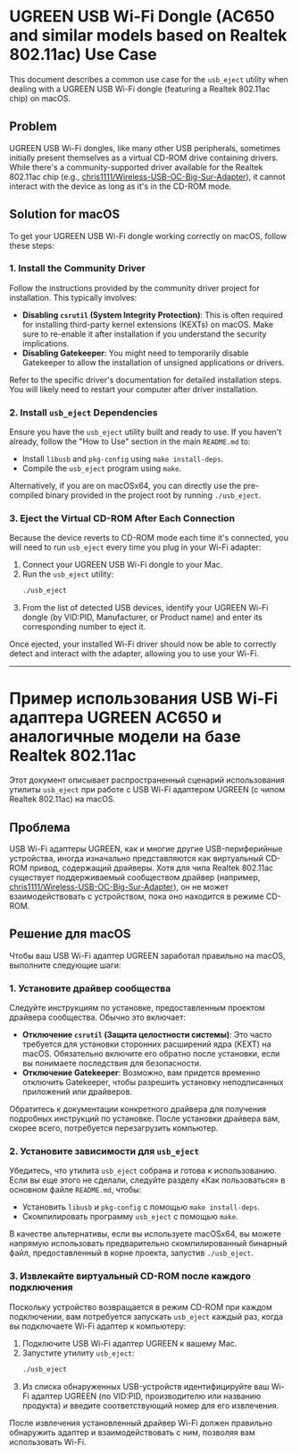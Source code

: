 # UGREEN USB Wi-Fi Dongle (AC650 and similar models based on Realtek 802.11ac) Use Case

This document describes a common use case for the `usb_eject` utility when dealing with a UGREEN USB Wi-Fi dongle (featuring a Realtek 802.11ac chip) on macOS.

## Problem

UGREEN USB Wi-Fi dongles, like many other USB peripherals, sometimes initially present themselves as a virtual CD-ROM drive containing drivers. While there's a community-supported driver available for the Realtek 802.11ac chip (e.g., [chris1111/Wireless-USB-OC-Big-Sur-Adapter](https://github.com/chris1111/Wireless-USB-OC-Big-Sur-Adapter)), it cannot interact with the device as long as it's in the CD-ROM mode.

## Solution for macOS

To get your UGREEN USB Wi-Fi dongle working correctly on macOS, follow these steps:

### 1. Install the Community Driver

Follow the instructions provided by the community driver project for installation. This typically involves:

*   **Disabling `csrutil` (System Integrity Protection)**: This is often required for installing third-party kernel extensions (KEXTs) on macOS. Make sure to re-enable it after installation if you understand the security implications.
*   **Disabling Gatekeeper**: You might need to temporarily disable Gatekeeper to allow the installation of unsigned applications or drivers.

Refer to the specific driver's documentation for detailed installation steps. You will likely need to restart your computer after driver installation.

### 2. Install `usb_eject` Dependencies

Ensure you have the `usb_eject` utility built and ready to use. If you haven't already, follow the "How to Use" section in the main `README.md` to:

*   Install `libusb` and `pkg-config` using `make install-deps`.
*   Compile the `usb_eject` program using `make`.

Alternatively, if you are on macOSx64, you can directly use the pre-compiled binary provided in the project root by running `./usb_eject`.

### 3. Eject the Virtual CD-ROM After Each Connection

Because the device reverts to CD-ROM mode each time it's connected, you will need to run `usb_eject` every time you plug in your Wi-Fi adapter:

1.  Connect your UGREEN USB Wi-Fi dongle to your Mac.
2.  Run the `usb_eject` utility:
    ```bash
    ./usb_eject
    ```
3.  From the list of detected USB devices, identify your UGREEN Wi-Fi dongle (by VID:PID, Manufacturer, or Product name) and enter its corresponding number to eject it.

Once ejected, your installed Wi-Fi driver should now be able to correctly detect and interact with the adapter, allowing you to use your Wi-Fi.

---

# Пример использования USB Wi-Fi адаптера UGREEN AC650 и аналогичные модели на базе Realtek 802.11ac

Этот документ описывает распространенный сценарий использования утилиты `usb_eject` при работе с USB Wi-Fi адаптером UGREEN (с чипом Realtek 802.11ac) на macOS.

## Проблема

USB Wi-Fi адаптеры UGREEN, как и многие другие USB-периферийные устройства, иногда изначально представляются как виртуальный CD-ROM привод, содержащий драйверы. Хотя для чипа Realtek 802.11ac существует поддерживаемый сообществом драйвер (например, [chris1111/Wireless-USB-OC-Big-Sur-Adapter](https://github.com/chris1111/Wireless-USB-OC-Big-Sur-Adapter)), он не может взаимодействовать с устройством, пока оно находится в режиме CD-ROM.

## Решение для macOS

Чтобы ваш USB Wi-Fi адаптер UGREEN заработал правильно на macOS, выполните следующие шаги:

### 1. Установите драйвер сообщества

Следуйте инструкциям по установке, предоставленным проектом драйвера сообщества. Обычно это включает:

*   **Отключение `csrutil` (Защита целостности системы)**: Это часто требуется для установки сторонних расширений ядра (KEXT) на macOS. Обязательно включите его обратно после установки, если вы понимаете последствия для безопасности.
*   **Отключение Gatekeeper**: Возможно, вам придется временно отключить Gatekeeper, чтобы разрешить установку неподписанных приложений или драйверов.

Обратитесь к документации конкретного драйвера для получения подробных инструкций по установке. После установки драйвера вам, скорее всего, потребуется перезагрузить компьютер.

### 2. Установите зависимости для `usb_eject`

Убедитесь, что утилита `usb_eject` собрана и готова к использованию. Если вы еще этого не сделали, следуйте разделу «Как пользоваться» в основном файле `README.md`, чтобы:

*   Установить `libusb` и `pkg-config` с помощью `make install-deps`.
*   Скомпилировать программу `usb_eject` с помощью `make`.

В качестве альтернативы, если вы используете macOSx64, вы можете напрямую использовать предварительно скомпилированный бинарный файл, предоставленный в корне проекта, запустив `./usb_eject`.

### 3. Извлекайте виртуальный CD-ROM после каждого подключения

Поскольку устройство возвращается в режим CD-ROM при каждом подключении, вам потребуется запускать `usb_eject` каждый раз, когда вы подключаете Wi-Fi адаптер к компьютеру:

1.  Подключите USB Wi-Fi адаптер UGREEN к вашему Mac.
2.  Запустите утилиту `usb_eject`:
    ```bash
    ./usb_eject
    ```
3.  Из списка обнаруженных USB-устройств идентифицируйте ваш Wi-Fi адаптер UGREEN (по VID:PID, производителю или названию продукта) и введите соответствующий номер для его извлечения.

После извлечения установленный драйвер Wi-Fi должен правильно обнаружить адаптер и взаимодействовать с ним, позволяя вам использовать Wi-Fi.
